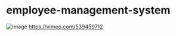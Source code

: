 # employee-management-system
![image](https://user-images.githubusercontent.com/79671012/115492461-db386180-a22f-11eb-83ac-d97fe323258f.png)
https://vimeo.com/539459712
